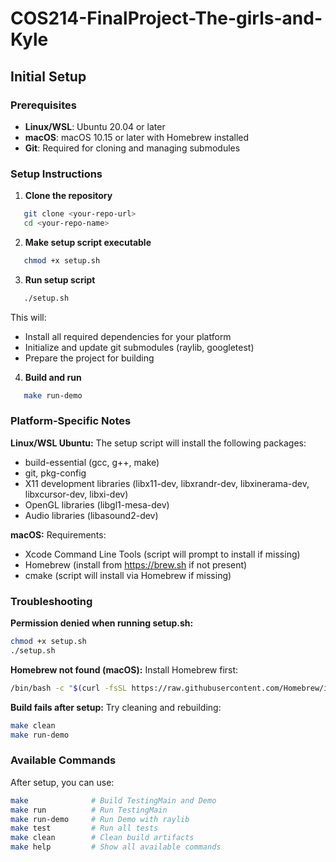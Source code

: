 # COS214-FinalProject-The-girls-and-Kyle

## Initial Setup

### Prerequisites
- **Linux/WSL**: Ubuntu 20.04 or later
- **macOS**: macOS 10.15 or later with Homebrew installed
- **Git**: Required for cloning and managing submodules

### Setup Instructions

1. **Clone the repository**
```bash
   git clone <your-repo-url>
   cd <your-repo-name>
```

2. **Make setup script executable**
```bash
   chmod +x setup.sh
```

3. **Run setup script**
```bash
   ./setup.sh
```
   
   This will:
   - Install all required dependencies for your platform
   - Initialize and update git submodules (raylib, googletest)
   - Prepare the project for building

4. **Build and run**
```bash
   make run-demo
```

### Platform-Specific Notes

**Linux/WSL Ubuntu:**
The setup script will install the following packages:
- build-essential (gcc, g++, make)
- git, pkg-config
- X11 development libraries (libx11-dev, libxrandr-dev, libxinerama-dev, libxcursor-dev, libxi-dev)
- OpenGL libraries (libgl1-mesa-dev)
- Audio libraries (libasound2-dev)

**macOS:**
Requirements:
- Xcode Command Line Tools (script will prompt to install if missing)
- Homebrew (install from https://brew.sh if not present)
- cmake (script will install via Homebrew if missing)

### Troubleshooting

**Permission denied when running setup.sh:**
```bash
chmod +x setup.sh
./setup.sh
```

**Homebrew not found (macOS):**
Install Homebrew first:
```bash
/bin/bash -c "$(curl -fsSL https://raw.githubusercontent.com/Homebrew/install/HEAD/install.sh)"
```

**Build fails after setup:**
Try cleaning and rebuilding:
```bash
make clean
make run-demo
```

### Available Commands

After setup, you can use:
```bash
make              # Build TestingMain and Demo
make run          # Run TestingMain
make run-demo     # Run Demo with raylib
make test         # Run all tests
make clean        # Clean build artifacts
make help         # Show all available commands
```